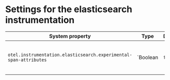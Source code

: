 # Settings for the elasticsearch instrumentation

| System property | Type | Default | Description |
|---|---|---|---|
| `otel.instrumentation.elasticsearch.experimental-span-attributes` | `Boolean | `false` | Enable the capture of experimental span attributes. |
